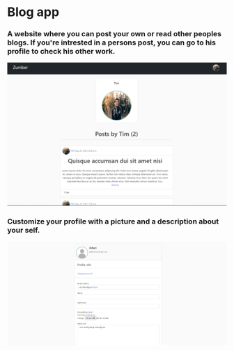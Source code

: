 <h1>Blog app</h1>
<h3>A website where you can post your own or read other peoples blogs. If you're intrested in a persons post, you can go to his profile to check his other work. </h3>
<img src='media/Image2.png' >
    
<h3>Customize your profile with a picture and a description about your self.</h3>
<img src='media/1.png' >
